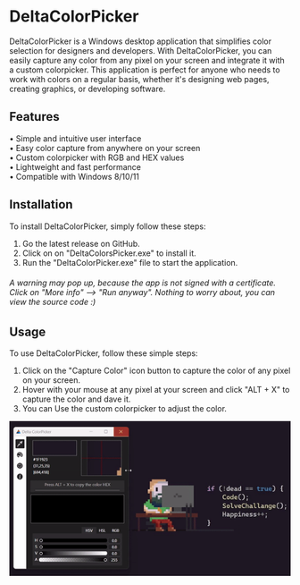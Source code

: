 # DeltaColorPicker
DeltaColorPicker is a Windows desktop application that simplifies color selection for designers and developers. With DeltaColorPicker, you can easily capture any color from any pixel on your screen and integrate it with a custom colorpicker. This application is perfect for anyone who needs to work with colors on a regular basis, whether it's designing web pages, creating graphics, or developing software.

## Features
• Simple and intuitive user interface </br>
• Easy color capture from anywhere on your screen </br>
• Custom colorpicker with RGB and HEX values </br>
• Lightweight and fast performance </br>
• Compatible with Windows 8/10/11 </br>

## Installation
To install DeltaColorPicker, simply follow these steps:
1. Go the latest release on GitHub.
2. Click on on "DeltaColorsPicker.exe" to install it.
3. Run the "DeltaColorPicker.exe" file to start the application.
###### A warning may pop up, because the app is not signed with a certificate. Click on "More info" --> "Run anyway". Nothing to worry about, you can view the source code :)

## Usage
To use DeltaColorPicker, follow these simple steps:
1. Click on the "Capture Color" icon button to capture the color of any pixel on your screen.
2. Hover with your mouse at any pixel at your screen and click "ALT + X" to capture the color and dave it.
3. You can Use the custom colorpicker to adjust the color.


![DeltaColorPicker Screenshot](How-To-Use.gif)
